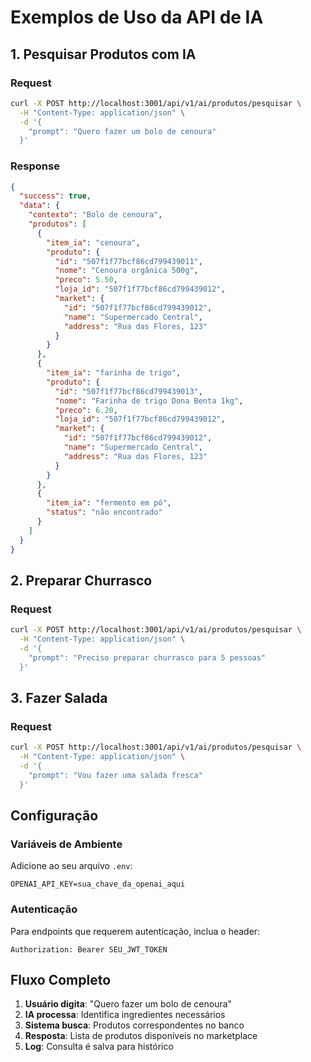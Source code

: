 # Exemplos de Uso da API de IA

## 1. Pesquisar Produtos com IA

### Request
```bash
curl -X POST http://localhost:3001/api/v1/ai/produtos/pesquisar \
  -H "Content-Type: application/json" \
  -d '{
    "prompt": "Quero fazer um bolo de cenoura"
  }'
```

### Response
```json
{
  "success": true,
  "data": {
    "contexto": "Bolo de cenoura",
    "produtos": [
      {
        "item_ia": "cenoura",
        "produto": {
          "id": "507f1f77bcf86cd799439011",
          "nome": "Cenoura orgânica 500g",
          "preco": 5.50,
          "loja_id": "507f1f77bcf86cd799439012",
          "market": {
            "id": "507f1f77bcf86cd799439012",
            "name": "Supermercado Central",
            "address": "Rua das Flores, 123"
          }
        }
      },
      {
        "item_ia": "farinha de trigo",
        "produto": {
          "id": "507f1f77bcf86cd799439013",
          "nome": "Farinha de trigo Dona Benta 1kg",
          "preco": 6.20,
          "loja_id": "507f1f77bcf86cd799439012",
          "market": {
            "id": "507f1f77bcf86cd799439012",
            "name": "Supermercado Central",
            "address": "Rua das Flores, 123"
          }
        }
      },
      {
        "item_ia": "fermento em pó",
        "status": "não encontrado"
      }
    ]
  }
}
```

## 2. Preparar Churrasco

### Request
```bash
curl -X POST http://localhost:3001/api/v1/ai/produtos/pesquisar \
  -H "Content-Type: application/json" \
  -d '{
    "prompt": "Preciso preparar churrasco para 5 pessoas"
  }'
```

## 3. Fazer Salada

### Request
```bash
curl -X POST http://localhost:3001/api/v1/ai/produtos/pesquisar \
  -H "Content-Type: application/json" \
  -d '{
    "prompt": "Vou fazer uma salada fresca"
  }'
```

## Configuração

### Variáveis de Ambiente
Adicione ao seu arquivo `.env`:
```
OPENAI_API_KEY=sua_chave_da_openai_aqui
```

### Autenticação
Para endpoints que requerem autenticação, inclua o header:
```
Authorization: Bearer SEU_JWT_TOKEN
```

## Fluxo Completo

1. **Usuário digita**: "Quero fazer um bolo de cenoura"
2. **IA processa**: Identifica ingredientes necessários
3. **Sistema busca**: Produtos correspondentes no banco
4. **Resposta**: Lista de produtos disponíveis no marketplace
5. **Log**: Consulta é salva para histórico
